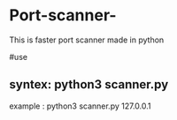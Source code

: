 # Port-scanner-
This is faster port scanner made in python

#use 

syntex: python3 scanner.py <ip>
--------------------------------------------------

example : python3 scanner.py 127.0.0.1
